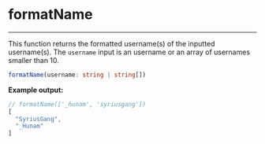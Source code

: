 # formatName

---

This function returns the formatted username(s) of the inputted username(s). The `username` input is an username or an array of usernames smaller than 10.

```typescript
formatName(username: string | string[])
```

**Example output:**

```typescript
// formatName(['_hunam', 'syriusgang'])
[ 
  "SyriusGang",
  "_Hunam"
]
```
